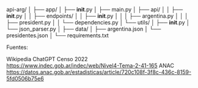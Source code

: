 api-arg/
│
├── app/
│ ├── **init**.py
│ ├── main.py
│ ├── api/
│ │ ├── **init**.py
│ │ ├── endpoints/
│ │ ├── **init**.py
│ │ │ ├── argentina.py
│ │ │ ├── president.py
│ │ └── dependencies.py
│ └── utils/
│ ├── **init**.py
│ └── json_parser.py
│
├── data/
│ ├── argentina.json
│ └── presidentes.json
│
└── requirements.txt

Fuentes:

Wikipedia
ChatGPT
Censo 2022 https://www.indec.gob.ar/indec/web/Nivel4-Tema-2-41-165
ANAC https://datos.anac.gob.ar/estadisticas/article/720c108f-3f8c-436c-8159-5fd0506b75e6
